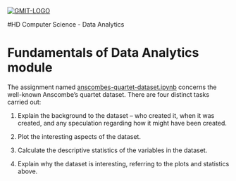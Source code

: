 <a href="https://ibb.co/h3GAuq"><img src="https://image.ibb.co/kt1M0V/GMIT-LOGO.png" alt="GMIT-LOGO" border="0"></a>

#HD Computer Science - Data Analytics

# Fundamentals of Data Analytics module

The assignment named [anscombes-quartet-dataset.ipynb](https://github.com/npradaschnor/Fundamentals-of-Data-Analytics/blob/master/anscombes-quartet-dataset.ipynb) concerns the well-known Anscombe’s quartet dataset. There are four distinct tasks carried out:

1. Explain the background to the dataset – who created it, when it was created, and any speculation regarding how it might have been created.

2. Plot the interesting aspects of the dataset.

3. Calculate the descriptive statistics of the variables in the dataset.

4. Explain why the dataset is interesting, referring to the plots and statistics above.
